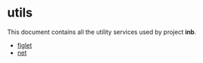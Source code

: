 # utils

This document contains all the utility services used by project **inb**.

- [figlet][_figlet]
- [net][_net]

<!-- Definitions -->

[_figlet]: https://github.com/joshiayush/inb/blob/master/docs/inb/lib/utils/figlet.md
[_net]: https://github.com/joshiayush/inb/blob/master/docs/inb/lib/utils/net.md

